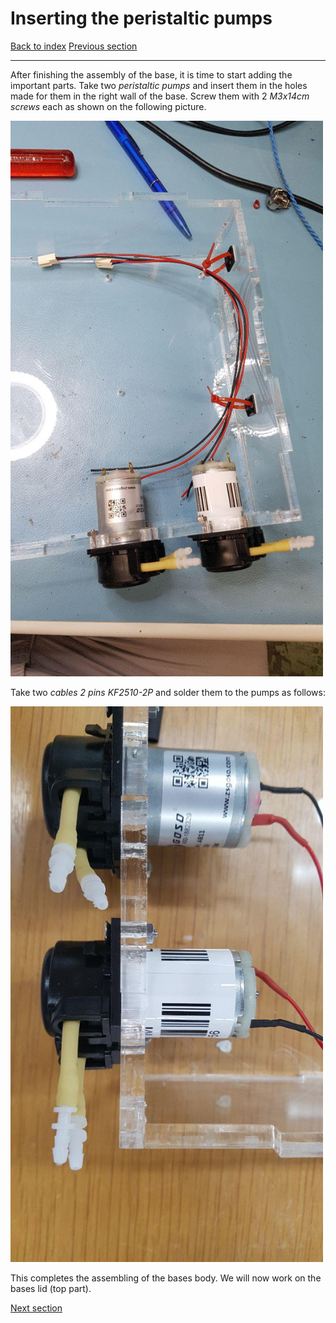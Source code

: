 # Inserting the peristaltic pumps

[Back to index](../../index.md)
[Previous section](../base)

---

After finishing the assembly of the base, it is time to start adding the important parts. Take two *peristaltic pumps* and insert them in the holes made for them in the right wall of the base.
Screw them with 2 *M3x14cm screws* each as shown on the following picture.

<img src="Images/pumps1.jpg" width="500">

Take two *cables 2 pins KF2510-2P* and solder them to the pumps as follows:

<img src="Images/pumps2.jpg" width="500">

This completes the assembling of the bases body. We will now work on the bases lid (top part).

[Next section](../stepper)